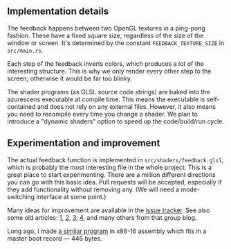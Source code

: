 ## Implementation details

The feedback happens between two OpenGL textures in a ping-pong fashion. These
have a fixed square size, regardless of the size of the window or screen. It's
determined by the constant `FEEDBACK_TEXTURE_SIZE` in `src/main.rs`.

Each step of the feedback inverts colors, which produces a lot of the
interesting structure. This is why we only render every other step to the
screen; otherwise it would be far too blinky.

The shader programs (as GLSL source code strings) are baked into the azurescens
executable at compile time. This means the executable is self-contained and
does not rely on any external files. However, it also means you need to
recompile every time you change a shader. We plan to introduce a "dynamic
shaders" option to speed up the code/build/run cycle.


## Experimentation and improvement

The actual feedback function is implemented in `src/shaders/feedback.glsl`,
which is probably the most interesting file in the whole project. This is a
great place to start experimenting. There are a million different directions
you can go with this basic idea. Pull requests will be accepted, especially if
they add functionality without removing any. (We will need a mode-switching
interface at some point.)

Many ideas for improvement are available in the [issue tracker][issue]. See
also some old articles:
[1](http://wealoneonearth.blogspot.com/2007/09/more-fractal-video-feedback.html),
[2](http://wealoneonearth.blogspot.com/2007/09/more-screenshots.html),
[3](http://wealoneonearth.blogspot.com/2008/01/ezeiz-c_24.html),
[4](http://wealoneonearth.blogspot.com/2008/01/ezeiz-c.html), and many others
from that group blog.

Long ago, I made [a similar program][phosphene] in x86-16 assembly which fits
in a master boot record — 446 bytes.

[phosphene]: https://github.com/kmcallister/phosphene
[issue]: https://github.com/kmcallister/azurescens/issues
